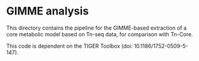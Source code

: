 # GIMME analysis

This directory contains the pipeline for the GIMME-based extraction of a core metabolic model based on Tn-seq data, for comparison with Tn-Core.

This code is dependent on the TIGER Toolbox (doi:  10.1186/1752-0509-5-147).
